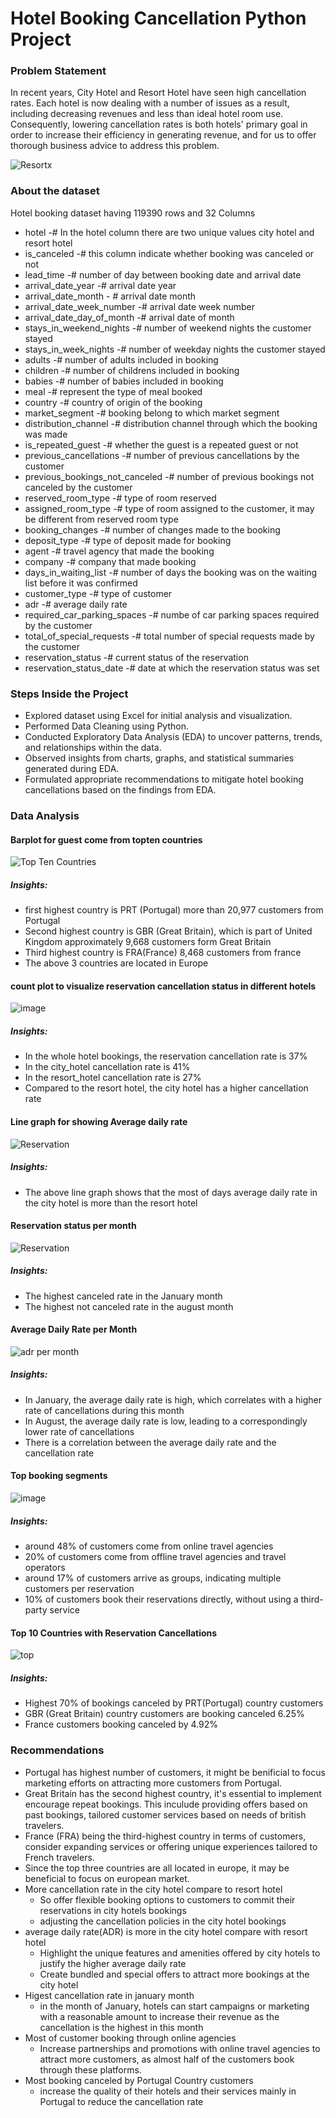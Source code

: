 # Hotel Booking Cancellation Python Project

### Problem Statement 
In recent years, City Hotel and Resort Hotel have seen high cancellation rates. Each hotel is now dealing with a number of issues as a result, including decreasing revenues and less than ideal hotel room use. Consequently, lowering cancellation rates is both hotels' primary goal in order to increase their efficiency in generating revenue, and for us to offer thorough business advice to address this problem.

![Resortx](https://github.com/damodhar92/Projects/assets/104577474/22da70f6-3466-4078-b2df-c06dc4a1c585)

 ### About the dataset 
Hotel booking dataset having 119390 rows and 32 Columns 

* hotel -# In the hotel column there are two unique values city hotel and resort hotel
* is_canceled -# this column indicate whether booking was canceled or not
* lead_time -# number of day between booking date and arrival date
* arrival_date_year                 -# arrival date year
* arrival_date_month             - # arrival date month
* arrival_date_week_number       -# arrival date week number 
* arrival_date_day_of_month      -# arrival date of month
* stays_in_weekend_nights              -# number of weekend nights the customer stayed 
* stays_in_week_nights                 -# number of weekday nights the customer stayed 
* adults                               -# number of adults included in booking 
* children                             -# number of childrens included in booking 
* babies                               -# number of babies included in booking 
* meal                                 -# represent the type of meal booked 
* country                              -# country of origin of the booking 
* market_segment                       -# booking belong to which market segment 
* distribution_channel                 -# distribution channel through which the booking was made 
* is_repeated_guest                    -# whether the guest is a repeated guest or not 
* previous_cancellations               -# number of previous cancellations by the customer 
* previous_bookings_not_canceled       -# number of previous bookings not canceled by the customer 
* reserved_room_type                   -# type of room reserved 
* assigned_room_type                   -# type of room assigned to the customer, it may be different from reserved room type 
* booking_changes                      -# number of changes made to the booking 
* deposit_type                         -# type of deposit made for booking
* agent                                -# travel agency that made the booking
* company                              -# company that made booking  
* days_in_waiting_list                 -# number of days the booking was on the waiting list before it was confirmed
* customer_type                        -# type of customer 
* adr                                  -# average daily rate 
* required_car_parking_spaces          -# numbe of car parking spaces required by the customer 
* total_of_special_requests            -# total number of special requests made by the customer 
* reservation_status                   -# current status of the reservation 
* reservation_status_date              -# date at which the reservation status was set

### Steps Inside the Project
* Explored dataset using Excel for initial analysis and visualization.
* Performed Data Cleaning using Python.
* Conducted Exploratory Data Analysis (EDA) to uncover patterns, trends, and relationships within the data.
* Observed insights from charts, graphs, and statistical summaries generated during EDA.
* Formulated appropriate recommendations to mitigate hotel booking cancellations based on the findings from EDA.

### Data Analysis 

#### Barplot for guest come from topten countries 

![Top Ten Countries](https://github.com/damodhar92/Projects/assets/104577474/736fedab-b29e-40ea-b11b-5e02d6e12daf)

##### Insights:
* first highest country is PRT (Portugal) more than 20,977 customers from Portugal
* Second highest country is GBR (Great Britain), which is part of United Kingdom approximately 9,668 customers form Great Britain
* Third highest country is FRA(France) 8,468 customers from france
* The above 3 countries are located in Europe

#### count plot to visualize reservation cancellation status in different hotels

![image](https://github.com/damodhar92/Projects/assets/104577474/b38d6cfa-261f-40b0-a650-33dae538b96c)

##### Insights:
* In the whole hotel bookings, the reservation cancellation rate is 37%
* In the city_hotel cancellation rate is 41%
* In the resort_hotel cancellation rate is 27%
* Compared to the resort hotel, the city hotel has a higher cancellation rate

#### Line graph for showing Average daily rate 

![Reservation](https://github.com/damodhar92/Projects/assets/104577474/3b689004-e6d7-48a1-891d-b066d76baf5d)

##### Insights:
* The above line graph shows that the most of days average daily rate in the city hotel is more than the resort hotel

#### Reservation status per month 

![Reservation](https://github.com/damodhar92/Projects/assets/104577474/1e9c1c78-defb-45a2-9b3d-7c263a8a9ad6)


##### Insights:
* The highest canceled rate in the January month
* The highest not canceled rate in the august month

#### Average Daily Rate per Month

![adr  per month](https://github.com/damodhar92/Projects/assets/104577474/7967ddb3-8ecc-4b26-98fe-1b26095d2a81)


##### Insights:
* In January, the average daily rate is high, which correlates with a higher rate of cancellations during this month
* In August, the average daily rate is low, leading to a correspondingly lower rate of cancellations
* There is a correlation between the average daily rate and the cancellation rate

#### Top booking segments 

![image](https://github.com/damodhar92/Projects/assets/104577474/7ea2e4ca-60fa-4067-8850-70dd15190f10)


##### Insights:
* around 48% of customers come from online travel agencies
* 20% of customers come from offline travel agencies and travel operators
* around 17% of customers arrive as groups, indicating multiple customers per reservation
* 10% of customers book their reservations directly, without using a third-party service

#### Top 10 Countries with Reservation Cancellations

![top](https://github.com/damodhar92/Projects/assets/104577474/c0263d12-da96-4c82-a379-9950fb166cde)


##### Insights:
* Highest 70% of bookings canceled by PRT(Portugal) country customers
* GBR (Great Britain) country customers are booking canceled 6.25%
* France customers booking canceled by 4.92%

### Recommendations

* Portugal has highest number of customers, it might be benificial to focus marketing efforts on attracting more customers from Portugal. 
* Great Britain has the second highest country, it's essential to implement encourage repeat bookings. This inculude providing offers based on past bookings, tailored customer services based on needs of british travelers.
* France (FRA) being the third-highest country in terms of customers, consider expanding services or offering unique experiences tailored to French travelers. 
* Since the top three countries are all located in europe, it may be beneficial to focus on european market.
* More cancellation rate in the city hotel compare to resort hotel 
    * So offer flexible booking options to customers to commit their reservations in city hotels bookings 
    * adjusting the cancellation policies in the city hotel bookings 
* average daily rate(ADR) is more in the city hotel compare with resort hotel 
    * Highlight the unique features and amenities offered by city hotels to justify the higher average daily rate
    * Create bundled and special offers to attract more bookings at the city hotel 
* Higest cancellation rate in january month 
    * in the month of January, hotels can start campaigns or marketing with a reasonable amount to increase their revenue as the cancellation is the highest in this month
* Most of customer booking through online agencies 
    * Increase partnerships and promotions with online travel agencies to attract more customers, as almost half of the    customers book through these platforms.
* Most booking canceled by Portugal Country customers 
    * increase the quality of their hotels and their services mainly in
      Portugal to reduce the cancellation rate







